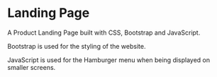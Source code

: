 # Landing Page

A Product Landing Page built with CSS, Bootstrap and JavaScript.

Bootstrap is used for the styling of the website.

JavaScript is used for the Hamburger menu when being displayed on smaller screens.
